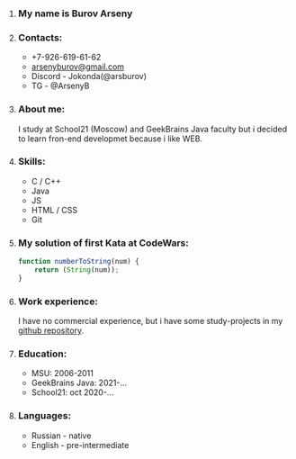 1. ### My name is Burov Arseny
1. ### Contacts:
	* +7-926-619-61-62
	* arsenyburov@gmail.com
	* Discord - Jokonda(@arsburov)
	* TG - @ArsenyB
1. ### About me:
	I study at School21 (Moscow) and GeekBrains Java faculty but i decided to learn fron-end developmet because i like WEB.
1. ### Skills:
	* C / C++
	* Java
	* JS
	* HTML / CSS
	* Git
1. ### My solution of first Kata at CodeWars:
	```javascript
	function numberToString(num) {
  		return (String(num));
	}
	```
1. ### Work experience:
	I have no commercial experience, but i have some study-projects in my [github repository](https://github.com/arsburov).
1. ### Education:
	* MSU: 2006-2011
	* GeekBrains Java: 2021-...
	* School21: oct 2020-...
1. ### Languages:
	* Russian - native
	* English - pre-intermediate
